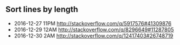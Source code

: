 
Sort lines by length
-------------------------------------------
- 2016-12-27 11PM http://stackoverflow.com/q/5917576#41309876
- 2016-12-29 12AM http://stackoverflow.com/q/8296649#11287805
- 2016-12-30 2AM http://stackoverflow.com/q/12417403#26748719
